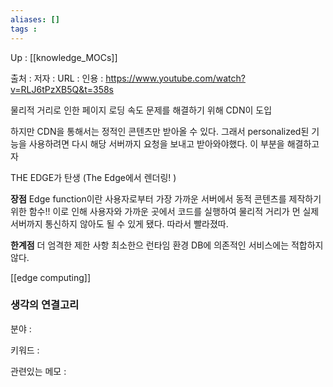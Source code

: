 ```yaml
---
aliases: []
tags : 
---
```

Up : [[knowledge_MOCs]]

출처 :
저자 :
URL : 
인용 : https://www.youtube.com/watch?v=RLJ6tPzXB5Q&t=358s

물리적 거리로 인한 페이지 로딩 속도 문제를 해결하기 위해 CDN이 도입 

하지만 CDN을 통해서는 정적인 콘텐츠만 받아올 수 있다. 그래서 personalized된 기능을 사용하려면 다시 해당 서버까지 요청을 보내고 받아와야했다. 이 부분을 해결하고자 

THE EDGE가 탄생 (The Edge에서 렌더링! )

**장점**
Edge function이란 사용자로부터 가장 가까운 서버에서 동적 콘텐츠를 제작하기 위한 함수!! 
이로 인해 사용자와 가까운 곳에서 코드를 실행하여 물리적 거리가 먼 실제 서버까지 통신하지 않아도 될 수 있게 됐다. 따라서 빨라졌따. 

**한계점** 
더 엄격한 제한 사항
최소한으 런타임 환경
DB에 의존적인 서비스에는 적합하지 않다. 

[[edge computing]]





### 생각의 연결고리
분야 :

키워드 :

관련있는 메모 :
